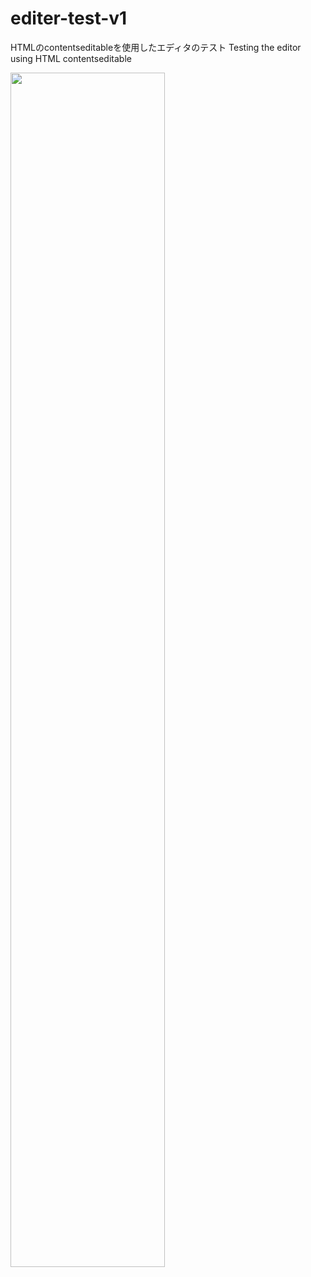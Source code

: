 # editer-test-v1
HTMLのcontentseditableを使用したエディタのテスト Testing the editor using HTML contentseditable

<img src="https://media.noble-gleam.com/github/editer-test-v1.png" style="width:70%;">
